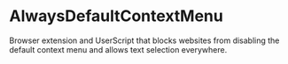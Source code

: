 # AlwaysDefaultContextMenu
Browser extension and UserScript that blocks websites from disabling the default context menu and allows text selection everywhere.
